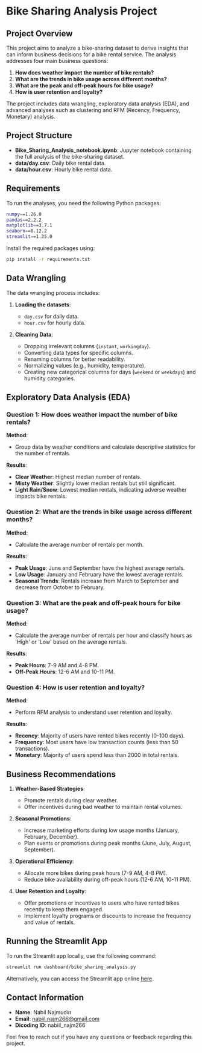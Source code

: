 
# Bike Sharing Analysis Project

## Project Overview

This project aims to analyze a bike-sharing dataset to derive insights that can inform business decisions for a bike rental service. The analysis addresses four main business questions:

1. **How does weather impact the number of bike rentals?**
2. **What are the trends in bike usage across different months?**
3. **What are the peak and off-peak hours for bike usage?**
4. **How is user retention and loyalty?**

The project includes data wrangling, exploratory data analysis (EDA), and advanced analyses such as clustering and RFM (Recency, Frequency, Monetary) analysis.

## Project Structure

- **Bike_Sharing_Analysis_notebook.ipynb**: Jupyter notebook containing the full analysis of the bike-sharing dataset.
- **data/day.csv**: Daily bike rental data.
- **data/hour.csv**: Hourly bike rental data.

## Requirements

To run the analyses, you need the following Python packages:

```bash
numpy==1.26.0
pandas==2.2.2
matplotlib==3.7.1
seaborn==0.12.2
streamlit==1.25.0
```

Install the required packages using:
```bash
pip install -r requirements.txt
```

## Data Wrangling

The data wrangling process includes:

1. **Loading the datasets**:
   - `day.csv` for daily data.
   - `hour.csv` for hourly data.

2. **Cleaning Data**:
   - Dropping irrelevant columns (`instant`, `workingday`).
   - Converting data types for specific columns.
   - Renaming columns for better readability.
   - Normalizing values (e.g., humidity, temperature).
   - Creating new categorical columns for days (`weekend` or `weekdays`) and humidity categories.

## Exploratory Data Analysis (EDA)

### Question 1: How does weather impact the number of bike rentals?

**Method**:
- Group data by weather conditions and calculate descriptive statistics for the number of rentals.

**Results**:
- **Clear Weather**: Highest median number of rentals.
- **Misty Weather**: Slightly lower median rentals but still significant.
- **Light Rain/Snow**: Lowest median rentals, indicating adverse weather impacts bike rentals.

### Question 2: What are the trends in bike usage across different months?

**Method**:
- Calculate the average number of rentals per month.

**Results**:
- **Peak Usage**: June and September have the highest average rentals.
- **Low Usage**: January and February have the lowest average rentals.
- **Seasonal Trends**: Rentals increase from March to September and decrease from October to February.

### Question 3: What are the peak and off-peak hours for bike usage?

**Method**:
- Calculate the average number of rentals per hour and classify hours as 'High' or 'Low' based on the average rentals.

**Results**:
- **Peak Hours**: 7-9 AM and 4-8 PM.
- **Off-Peak Hours**: 12-6 AM and 10-11 PM.

### Question 4: How is user retention and loyalty?

**Method**:
- Perform RFM analysis to understand user retention and loyalty.

**Results**:
- **Recency**: Majority of users have rented bikes recently (0-100 days).
- **Frequency**: Most users have low transaction counts (less than 50 transactions).
- **Monetary**: Majority of users spend less than 2000 in total rentals.

## Business Recommendations

1. **Weather-Based Strategies**:
   - Promote rentals during clear weather.
   - Offer incentives during bad weather to maintain rental volumes.

2. **Seasonal Promotions**:
   - Increase marketing efforts during low usage months (January, February, December).
   - Plan events or promotions during peak months (June, July, August, September).

3. **Operational Efficiency**:
   - Allocate more bikes during peak hours (7-9 AM, 4-8 PM).
   - Reduce bike availability during off-peak hours (12-6 AM, 10-11 PM).

4. **User Retention and Loyalty**:
   - Offer promotions or incentives to users who have rented bikes recently to keep them engaged.
   - Implement loyalty programs or discounts to increase the frequency and value of rentals.

## Running the Streamlit App

To run the Streamlit app locally, use the following command:
```bash
streamlit run dashboard/bike_sharing_analysis.py
```

Alternatively, you can access the Streamlit app online [here](https://nabiil-najm266-bike-sharing.streamlit.app).

## Contact Information

- **Name**: Nabil Najmudin
- **Email**: nabiil.najm266@gmail.com
- **Dicoding ID**: nabiil_najm266

Feel free to reach out if you have any questions or feedback regarding this project.
